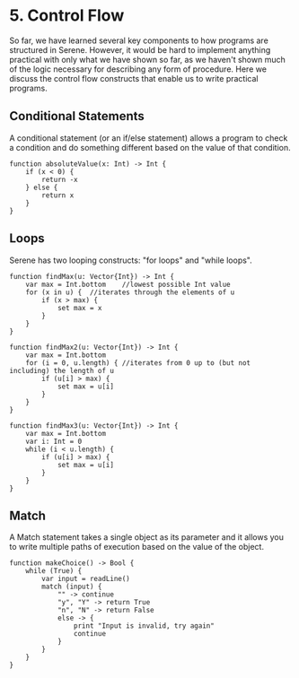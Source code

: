 # 5. Control Flow

So far, we have learned several key components to how programs are structured in Serene. However, it would be hard to implement anything practical with only what we have shown so far, as we haven't shown much of the logic necessary for describing any form of procedure. Here we discuss the control flow constructs that enable us to write practical programs.

## Conditional Statements

A conditional statement (or an if/else statement) allows a program to check a condition and do something different based on the value of that condition.

```serene
function absoluteValue(x: Int) -> Int {
	if (x < 0) {
		return -x
	} else {
		return x
	}
}
```

## Loops

Serene has two looping constructs: "for loops" and "while loops".

```serene
function findMax(u: Vector{Int}) -> Int {
	var max = Int.bottom	//lowest possible Int value
	for (x in u) {	//iterates through the elements of u
		if (x > max) {
			set max = x
		}
	}
}

function findMax2(u: Vector{Int}) -> Int {
	var max = Int.bottom
	for (i = 0, u.length) {	//iterates from 0 up to (but not including) the length of u
		if (u[i] > max) {
			set max = u[i]
		}
	}
}

function findMax3(u: Vector{Int}) -> Int {
	var max = Int.bottom
	var i: Int = 0
	while (i < u.length) {
		if (u[i] > max) {	
			set max = u[i]
		}
	}
}
```

## Match

A Match statement takes a single object as its parameter and it allows you to write multiple paths of execution based on the value of the object.

```serene
function makeChoice() -> Bool {
	while (True) {
        var input = readLine()
        match (input) {
            "" -> continue
            "y", "Y" -> return True
            "n", "N" -> return False
            else -> {
            	print "Input is invalid, try again"
            	continue
            }
        }
	}
}
```
